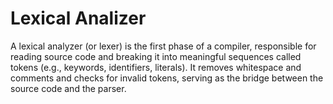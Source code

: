 # Lexical Analizer
 A lexical analyzer (or lexer) is the first phase of a compiler, responsible for reading source code and breaking it into meaningful sequences called tokens (e.g., keywords, identifiers, literals). It removes whitespace and comments and checks for invalid tokens, serving as the bridge between the source code and the parser.
